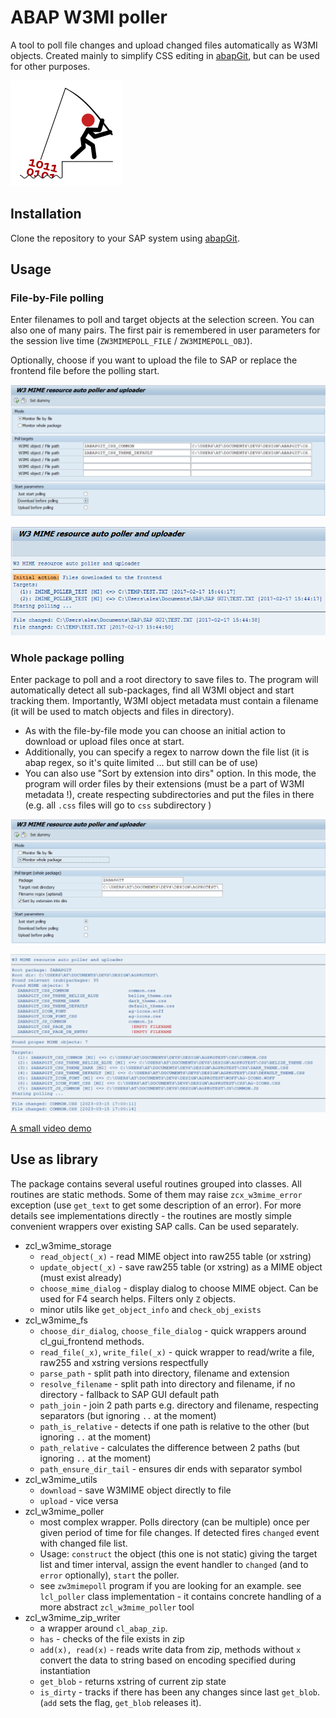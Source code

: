 # ABAP W3MI poller

A tool to poll file changes and upload changed files automatically as W3MI objects.
Created mainly to simplify CSS editing in [abapGit](https://github.com/abapGit/abapGit), but can be used for other purposes.

![logo](img/w3mipoller-logo.png)

## Installation

Clone the repository to your SAP system using [abapGit](https://github.com/abapGit/abapGit).

## Usage

### File-by-File polling

Enter filenames to poll and target objects at the selection screen. You can also one of many pairs. The first pair is remembered in user parameters for the session live time (`ZW3MIMEPOLL_FILE` / `ZW3MIMEPOLL_OBJ`).

Optionally, choose if you want to upload the file to SAP or replace the frontend file before the polling start.

![Selection screen](img/file-by-file-sel.png)

![Result](img/file-by-file-log.png)

### Whole package polling

Enter package to poll and a root directory to save files to. The program will automatically detect all sub-packages, find all W3MI object and start tracking them. Importantly, W3MI object metadata must contain a filename (it will be used to match objects and files in directory).

- As with the file-by-file mode you can choose an initial action to download or upload files once at start.
- Additionally, you can specify a regex to narrow down the file list (it is abap regex, so it's quite limited ... but still can be of use)
- You can also use "Sort by extension into dirs" option. In this mode, the program will order files by their extensions (must be a part of W3MI metadata !), create respecting subdirectories and put the files in there (e.g. all `.css` files will go to `css` subdirectory )

![Selection screen](img/by-package-sel.png)

![Result](img/by-package-log.png)

[A small video demo](img/demo.mp4)

## Use as library

The package contains several useful routines grouped into classes. All routines are static methods. Some of them may raise `zcx_w3mime_error` exception (use `get_text` to get some description of an error). For more details see implementations directly - the routines are mostly simple convenient wrappers over existing SAP calls. Can be used separately.

- zcl_w3mime_storage
  - `read_object(_x)` - read MIME object into raw255 table (or xstring)
  - `update_object(_x)` - save raw255 table (or xstring) as a MIME object (must exist already)
  - `choose_mime_dialog` - display dialog to choose MIME object. Can be used for F4 search helps. Filters only `Z` objects.
  - minor utils like `get_object_info` and `check_obj_exists`
- zcl_w3mime_fs
  - `choose_dir_dialog`, `choose_file_dialog` - quick wrappers around cl_gui_frontend methods.
  - `read_file(_x)`, `write_file(_x)` - quick wrapper to read/write a file, raw255 and xstring versions respectfully
  - `parse_path` - split path into directory, filename and extension
  - `resolve_filename` - split path into directory and filename, if no directory - fallback to SAP GUI default path
  - `path_join` - join 2 path parts e.g. directory and filename, respecting separators (but ignoring `..` at the moment)
  - `path_is_relative` - detects if one path is relative to the other (but ignoring `..` at the moment)
  - `path_relative` - calculates the difference between 2 paths (but ignoring `..` at the moment)
  - `path_ensure_dir_tail` - ensures dir ends with separator symbol
- zcl_w3mime_utils
  - `download` - save W3MIME object directly to file
  - `upload` - vice versa
- zcl_w3mime_poller
  - most complex wrapper. Polls directory (can be multiple) once per given period of time for file changes. If detected fires `changed` event with changed file list.
  - Usage: `construct` the object (this one is not static) giving the target list and timer interval, assign the event handler to `changed` (and to `error` optionally), `start` the poller.
  - see `zw3mimepoll` program if you are looking for an example. see `lcl_poller` class implementation - it contains concrete handling of a more abstract `zcl_w3mime_poller` tool
- zcl_w3mime_zip_writer
  - a wrapper around `cl_abap_zip`.
  - `has` - checks of the file exists in zip
  - `add(x), read(x)` - reads write data from zip, methods without `x` convert the data to string based on encoding specified during instantiation
  - `get_blob` - returns xstring of current zip state
  - `is_dirty` - tracks if there has been any changes since last `get_blob`. (`add` sets the flag, `get_blob` releases it).
